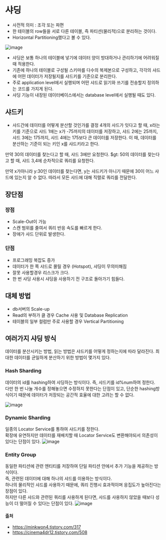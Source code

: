 # 샤딩

- 사전적 의미 : 조각 또는 파편
- 한 테이블의 row들을 서로 다른 테이블, 즉 파티션(물리적)으로 분리하는 것이다.
- Horizontal Partitioning했다고 볼 수 있다.

![image](https://user-images.githubusercontent.com/89785501/185943714-6a0e94a8-b851-4845-9b66-2b2dfe4d15cf.png)

- 샤딩은 보통 하나의 테이블에 넣기에 데이터 양이 방대하거나 관리하기에 어려워질때 적용한다.
- 기존에 하나의 테이블로 구성될 스키마를 다수의 복제본으로 구성하고, 각각의 샤드에 어떤 데이터가 저장될지를 샤드키를 기준으로 분리한다.
- 주로 application level에서 실행되며 어떤 샤드로 읽기와 쓰기를 전송할지 정의하는 코드를 가지게 된다.
- 샤딩 기능이 내장된 데이터베이스에서는 database level에서 실행될 때도 있다.

## 샤드키

- 샤드간에 데이터를 어떻게 분산할 것인가를 결정
  4개의 샤드가 잇다고 할 때, x라는 키를 기준으로 샤드 1에는 x가 -75까지의 데이터를 저장하고, 샤드 2에는 25까지, 샤드 3에는 175까지, 샤드 4에는 175보다 큰 데이터를 저장한다. 이 때, 데이터를 분산하는 기준이 되는 키인 x를 샤드키라고 한다.

만약 30의 데이터를 찾는다고 할 때, 샤드 3에만 요청한다.
$gt: 50의 데이터를 찾는다고 할 때, 샤드 3,4에 순차적으로 쿼리를 요청한다.

만약 x가아니라 y:30인 데이터를 찾는다면, y는 샤드키가 아니기 때문에 30이 어느 샤드에 있는지 알 수 없다. 따라서 모든 샤드에 대해 직렬로 쿼리를 전달한다.

## 장단점

### 장점

- Scale-Out이 가능
- 스캔 범위를 줄여서 쿼리 반응 속도를 빠르게 한다.
- 장애가 샤드 단위로 발생한다.

### 단점

- 프로그래밍 복잡도 증가
- 데이터가 한 쪽 샤드로 몰릴 경우 (Hotspot), 샤딩이 무의미해짐
- 잘못 사용할경우 리스크가 크다.
- 한 번 샤딩 사용시 샤딩을 사용하기 전 구조로 돌아가기 힘들다.

## 대체 방법

- db서버의 Scale-up
- Read의 부하가 클 경우 Cache 사용 및 Database Replication
- 테이블의 일부 컬럼만 주로 사용할 경우 Vertical Partitioning

## 여러가지 샤딩 방식

데이터를 분산시키는 방법, 읽는 방법은 샤드키를 어떻게 정하는지에 따라 달라진다.
최대한 데이터를 균일하게 분산하기 위한 방법이 몇가지 있다.

### Hash Sharding

데이터의 id를 hashing하여 샤딩하는 방식이다. 즉, 샤드키를 id%num하여 정한다. <br>
다만 한 번 나눌 개수를 정해놓으면 수정하지 못한다는 단점이 있고, 단순한 hashing방식이기 때문에 데이터가 저장되는 공간적 효율에 대한 고려는 할 수 없다.

![image](https://user-images.githubusercontent.com/89785501/185943759-ccfaddd7-ba3a-4232-b0c2-783114452559.png)

### Dynamic Sharding

일종의 Locator Service를 통하여 샤드키를 정한다. <br>
확장에 유연하지만 데이터를 재배치할 때 Locator Service도 변환해야되서 의존성이 있다는 단점이 있다.
![image](https://user-images.githubusercontent.com/89785501/185943783-f6901b67-cc0f-41e8-bfb5-bf73fd8b64be.png)

### Entity Group

동일한 파티션에 관련 엔티티를 저장하여 단일 파티션 안에서 추가 기능을 제공하는 방식이다. <br>
즉, 관련된 데이터에 대해 하나의 샤드를 이용하는 방식이다. <br>
하나의 물리적인 샤드를 사용하기 때문에, 쿼리 진행시 효과적이며 응집도가 높아진다는 장점이 있다. <br>
하지만 다른 샤드와 관련된 쿼리를 사용하게 된다면, 샤드를 사용하지 않았을 때보다 성능이 더 떨어질 수 있다는 단점이 있다.
![image](https://user-images.githubusercontent.com/89785501/185943822-325fb77f-9614-4c10-b732-8c85dda9c046.png)

#### 출처

- https://minkwon4.tistory.com/317
- https://cinema4dr12.tistory.com/508
